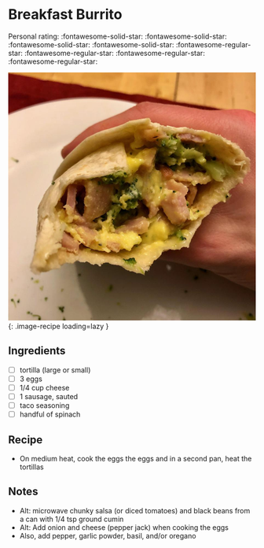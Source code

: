 # Breakfast Burrito

<!-- {cts} rating=1; (User can specify rating on scale of 1-5) -->
Personal rating: :fontawesome-solid-star: :fontawesome-solid-star: :fontawesome-solid-star: :fontawesome-solid-star: :fontawesome-regular-star: :fontawesome-regular-star: :fontawesome-regular-star: :fontawesome-regular-star:
<!-- {cte} -->

<!-- {cts} name_image=breakfast_burrito.jpeg; (User can specify image name) -->
![breakfast_burrito.jpeg](./breakfast_burrito.jpeg){: .image-recipe loading=lazy }
<!-- {cte} -->

## Ingredients

* [ ] tortilla (large or small)
* [ ] 3 eggs
* [ ] 1/4 cup cheese
* [ ] 1 sausage, sauted
* [ ] taco seasoning
* [ ] handful of spinach

## Recipe

* On medium heat, cook the eggs the eggs and in a second pan, heat the tortillas

## Notes

* Alt: microwave chunky salsa (or diced tomatoes) and black beans from a can with 1/4 tsp ground cumin
* Alt: Add onion and cheese (pepper jack) when cooking the eggs
* Also, add pepper, garlic powder, basil, and/or oregano

